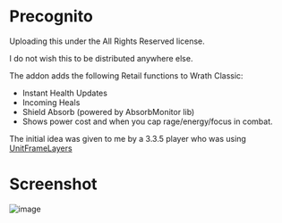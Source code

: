 # Precognito

Uploading this under the All Rights Reserved license.

I do not wish this to be distributed anywhere else.


The addon adds the following Retail functions to Wrath Classic:

- Instant Health Updates
- Incoming Heals
- Shield Absorb (powered by AbsorbMonitor lib)
- Shows power cost and when you cap rage/energy/focus in combat.

The initial idea was given to me by a 3.3.5 player who was using [UnitFrameLayers](https://github.com/RomanSpector/UnitFrameLayers)

# Screenshot
![image](https://user-images.githubusercontent.com/94811434/220215525-d49c3f9b-6bd6-4352-a62a-90d772f650a1.png)
